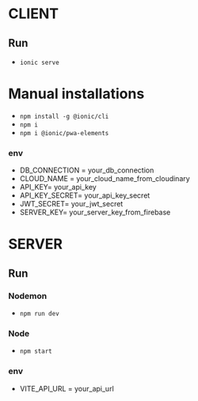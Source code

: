 # CLIENT
## Run
- `ionic serve`

# Manual installations
- `npm install -g @ionic/cli`
- `npm i` 
- `npm i @ionic/pwa-elements`

### env
- DB_CONNECTION = your_db_connection
- CLOUD_NAME = your_cloud_name_from_cloudinary
- API_KEY= your_api_key
- API_KEY_SECRET= your_api_key_secret
- JWT_SECRET= your_jwt_secret
- SERVER_KEY= your_server_key_from_firebase

# SERVER
## Run
### Nodemon
- `npm run dev`
### Node
- `npm start`

### env
- VITE_API_URL = your_api_url
